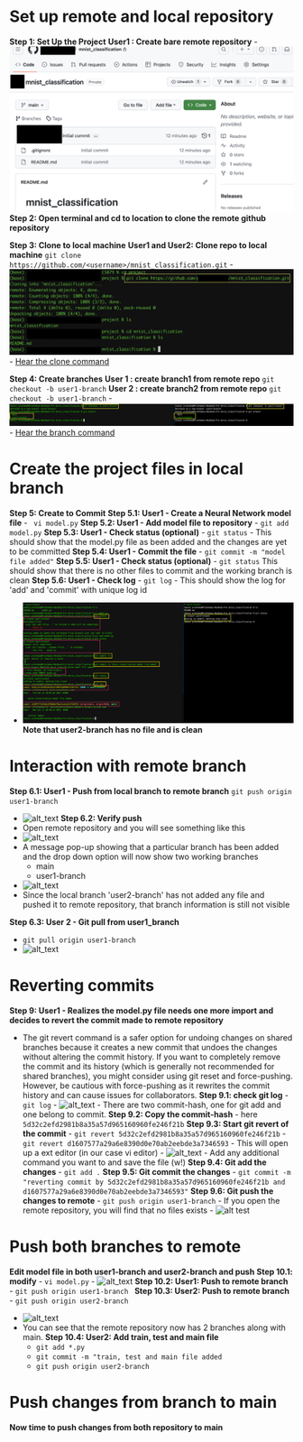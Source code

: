 # Set up remote and local repository
  **Step 1: Set Up the Project**
    __User1 : Create bare remote repository__
    - ![alt text](bare_remote_repo.png)
  **Step 2: Open terminal and cd to location to clone the remote github repository**
  
  **Step 3: Clone to local machine**
    __User1 and User2: Clone repo to local machine__
    ```git clone https://github.com/<username>/mnist_classification.git```
    - ![alt text](clone.png)
    - [Hear the clone command](https://github.com/prathebaselva/cs897/assets/38529810/4f1d2e77-79ba-4c0f-aa2f-721239c76151)
  
  **Step 4: Create branches**
    __User 1 : create branch1 from remote repo__
      ```git checkout -b user1-branch```
    __User 2 : create branch2 from remote repo__
      ```git checkout -b user1-branch```
    - ![alt text](branch.png)
    - [Hear the branch command](https://github.com/prathebaselva/cs897/assets/38529810/de1b16f9-e778-461e-ac9c-83ebba3d2bcc)

# Create the project files in local branch
  **Step 5: Create to Commit**
   __Step 5.1: User1 - Create a Neural Network model file__
     - ``` vi model.py```
   __Step 5.2: User1 - Add model file to repository__
     - ``` git add model.py ```
   __Step 5.3: User1 - Check status (optional)__
     - ``` git status ```
     - This should show that the model.py file as been added and the changes are yet to be committed
   __Step 5.4: User1 - Commit the file__
     - ``` git commit -m "model file added" ```
   __Step 5.5: User1 - Check status (optional)__
     - ``` git status ```
       This should show that there is no other files to commit and the working branch is clean
   __Step 5.6: User1 - Check log__
     - ``` git log ```
     - This should show the log for 'add' and 'commit' with unique log id
   - ![alt_text](user1_add_commit_model.png)
   **__Note that user2-branch has no file and is clean__**
     
# Interaction with remote branch
  __Step 6.1: User1 - Push from local branch to remote branch__
   ``` git push origin user1-branch ```
   - ![alt_text](user1_push_remote.png)
  __Step 6.2: Verify push__
   - Open remote repository and you will see something like this
   - ![alt_text](remote_repo_user1_branch.png)
   - A message pop-up showing that a particular branch has been added and the drop down option will now show two working branches
     - main
     - user1-branch
   - ![alt_text](only_user1_branch.png)
   - Since the local branch 'user2-branch' has not added any file and pushed it to remote repository, that branch information is still not visible
   
 __Step 6.3: User 2 - Git pull from user1_branch__
   - ``` git pull origin user1-branch ```
   - ![alt_text](user2_pull_branch1.png)

# Reverting commits
 **Step 9: User1 - Realizes the model.py file needs one more import and decides to revert the commit made to remote repository**
   - The git revert command is a safer option for undoing changes on shared branches because it creates a new commit that undoes the changes without altering the commit history. If you want to completely remove the commit and its history (which is generally not recommended for shared branches), you might consider using git reset and force-pushing. However, be cautious with force-pushing as it rewrites the commit history and can cause issues for collaborators.
  __Step 9.1: check git log__
    - ``` git log ```
    - ![alt_text](user1_push_remote.png)
    - There are two commit-hash, one for git add and one belong to commit.
  __Step 9.2: Copy the commit-hash__
    - here ```5d32c2efd2981b8a35a57d965160960fe246f21b```
  __Step 9.3: Start git revert of the commit__
    - ``` git revert 5d32c2efd2981b8a35a57d965160960fe246f21b ```
    - ``` git revert d1607577a29a6e8390d0e70ab2eebde3a7346593 ```
    - This will open up a ext editor (in our case vi editor)
    - ![alt_text](user1_push_remote.png)
    - Add any additional command you want to and save the file (w!)
  __Step 9.4: Git add the changes__
    - ``` git add . ```
  __Step 9.5: Git commit the changes__
    - ``` git commit -m "reverting commit by 5d32c2efd2981b8a35a57d965160960fe246f21b and d1607577a29a6e8390d0e70ab2eebde3a7346593" ```
  __Step 9.6: Git push the changes to remote__
    - ``` git push origin user1-branch ```
    - If you open the remote repository, you will find that no files exists
    - ![alt test](revert_user1_nofile_anymore.png)

# Push both branches to remote
  **Edit model file in both user1-branch and user2-branch and push**
  __Step 10.1: modify__
    - ```vi model.py```
    - ![alt_text](change_same_line_main.png)
  __Step 10.2: User1: Push to remote branch__
    - ```git push origin user1-branch ```
  __Step 10.3: User2: Push to remote branch__
    - ```git push origin user2-branch ```
  - ![alt_text](user2_branch_main_repo.png)
  - You can see that the remote repository now has 2 branches along with main.
  __Step 10.4: User2: Add train, test and main file__
    - ``` git add *.py ```
    - ``` git commit -m "train, test and main file added ```
    - ``` git push origin user2-branch ```
# Push changes from branch to main
  **Now time to push changes from both repository to main**
  

  
